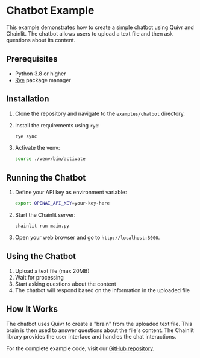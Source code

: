 # Chatbot Example

This example demonstrates how to create a simple chatbot using Quivr and Chainlit. The chatbot allows users to upload a text file and then ask questions about its content.

## Prerequisites

- Python 3.8 or higher
- [Rye](https://rye.astral.sh/) package manager

## Installation

1. Clone the repository and navigate to the `examples/chatbot` directory.

2. Install the requirements using `rye`:
   ```sh
   rye sync
   ```

3. Activate the venv:
   ```sh
   source ./venv/bin/activate
   ```

## Running the Chatbot

1. Define your API key as environment variable:
   ```sh
   export OPENAI_API_KEY=your-key-here
   ```

2. Start the Chainlit server:
   ```sh
   chainlit run main.py
   ```

3. Open your web browser and go to `http://localhost:8000`.

## Using the Chatbot

1. Upload a text file (max 20MB)
2. Wait for processing
3. Start asking questions about the content
4. The chatbot will respond based on the information in the uploaded file

## How It Works

The chatbot uses Quivr to create a "brain" from the uploaded text file. This brain is then used to answer questions about the file's content. The Chainlit library provides the user interface and handles the chat interactions.

For the complete example code, visit our [GitHub repository](https://github.com/QuivrHQ/quivr/tree/main/examples/chatbot).
